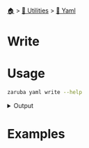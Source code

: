 <!--startTocHeader-->
[🏠](../../README.md) > [🔧 Utilities](../README.md) > [🍠 Yaml](README.md)
# Write
<!--endTocHeader-->

# Usage

<!--startCode-->
```bash
zaruba yaml write --help
```
 
<details>
<summary>Output</summary>
 
```````
Write obj to file as YAML

Usage:
  zaruba yaml write <fileName> <obj> [flags]

Flags:
  -h, --help   help for write
```````
</details>
<!--endCode-->

# Examples

<!--startTocSubtopic-->
<!--endTocSubtopic-->